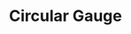 ---
layout: article
title: Circular Gauge
menu_title: Circular Gauge
description: Information über Peakboard Designer Circular Gauge Control.
lang: de
weight: 670
ref: con-670
redirect_from:
---